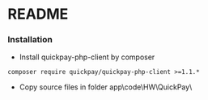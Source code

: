 # README #

### Installation ###

* Install quickpay-php-client by composer
```
composer require quickpay/quickpay-php-client >=1.1.*
```
* Copy source files in folder app\code\HW\QuickPay\
